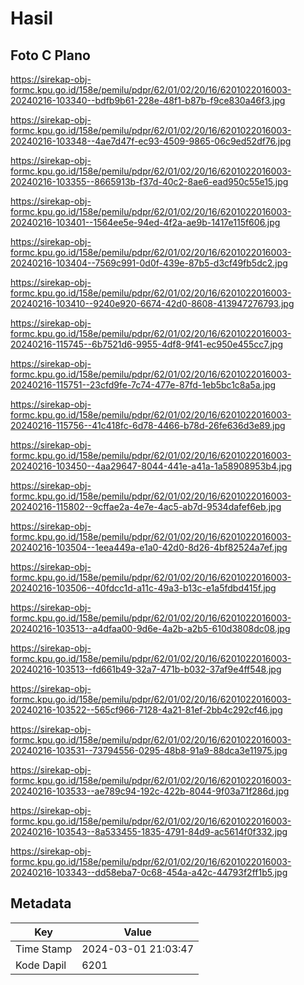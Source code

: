 # Hasil

## Foto C Plano

https://sirekap-obj-formc.kpu.go.id/158e/pemilu/pdpr/62/01/02/20/16/6201022016003-20240216-103340--bdfb9b61-228e-48f1-b87b-f9ce830a46f3.jpg

https://sirekap-obj-formc.kpu.go.id/158e/pemilu/pdpr/62/01/02/20/16/6201022016003-20240216-103348--4ae7d47f-ec93-4509-9865-06c9ed52df76.jpg

https://sirekap-obj-formc.kpu.go.id/158e/pemilu/pdpr/62/01/02/20/16/6201022016003-20240216-103355--8665913b-f37d-40c2-8ae6-ead950c55e15.jpg

https://sirekap-obj-formc.kpu.go.id/158e/pemilu/pdpr/62/01/02/20/16/6201022016003-20240216-103401--1564ee5e-94ed-4f2a-ae9b-1417e115f606.jpg

https://sirekap-obj-formc.kpu.go.id/158e/pemilu/pdpr/62/01/02/20/16/6201022016003-20240216-103404--7569c991-0d0f-439e-87b5-d3cf49fb5dc2.jpg

https://sirekap-obj-formc.kpu.go.id/158e/pemilu/pdpr/62/01/02/20/16/6201022016003-20240216-103410--9240e920-6674-42d0-8608-413947276793.jpg

https://sirekap-obj-formc.kpu.go.id/158e/pemilu/pdpr/62/01/02/20/16/6201022016003-20240216-115745--6b7521d6-9955-4df8-9f41-ec950e455cc7.jpg

https://sirekap-obj-formc.kpu.go.id/158e/pemilu/pdpr/62/01/02/20/16/6201022016003-20240216-115751--23cfd9fe-7c74-477e-87fd-1eb5bc1c8a5a.jpg

https://sirekap-obj-formc.kpu.go.id/158e/pemilu/pdpr/62/01/02/20/16/6201022016003-20240216-115756--41c418fc-6d78-4466-b78d-26fe636d3e89.jpg

https://sirekap-obj-formc.kpu.go.id/158e/pemilu/pdpr/62/01/02/20/16/6201022016003-20240216-103450--4aa29647-8044-441e-a41a-1a58908953b4.jpg

https://sirekap-obj-formc.kpu.go.id/158e/pemilu/pdpr/62/01/02/20/16/6201022016003-20240216-115802--9cffae2a-4e7e-4ac5-ab7d-9534dafef6eb.jpg

https://sirekap-obj-formc.kpu.go.id/158e/pemilu/pdpr/62/01/02/20/16/6201022016003-20240216-103504--1eea449a-e1a0-42d0-8d26-4bf82524a7ef.jpg

https://sirekap-obj-formc.kpu.go.id/158e/pemilu/pdpr/62/01/02/20/16/6201022016003-20240216-103506--40fdcc1d-a11c-49a3-b13c-e1a5fdbd415f.jpg

https://sirekap-obj-formc.kpu.go.id/158e/pemilu/pdpr/62/01/02/20/16/6201022016003-20240216-103513--a4dfaa00-9d6e-4a2b-a2b5-610d3808dc08.jpg

https://sirekap-obj-formc.kpu.go.id/158e/pemilu/pdpr/62/01/02/20/16/6201022016003-20240216-103513--fd661b49-32a7-471b-b032-37af9e4ff548.jpg

https://sirekap-obj-formc.kpu.go.id/158e/pemilu/pdpr/62/01/02/20/16/6201022016003-20240216-103522--565cf966-7128-4a21-81ef-2bb4c292cf46.jpg

https://sirekap-obj-formc.kpu.go.id/158e/pemilu/pdpr/62/01/02/20/16/6201022016003-20240216-103531--73794556-0295-48b8-91a9-88dca3e11975.jpg

https://sirekap-obj-formc.kpu.go.id/158e/pemilu/pdpr/62/01/02/20/16/6201022016003-20240216-103533--ae789c94-192c-422b-8044-9f03a71f286d.jpg

https://sirekap-obj-formc.kpu.go.id/158e/pemilu/pdpr/62/01/02/20/16/6201022016003-20240216-103543--8a533455-1835-4791-84d9-ac5614f0f332.jpg

https://sirekap-obj-formc.kpu.go.id/158e/pemilu/pdpr/62/01/02/20/16/6201022016003-20240216-103343--dd58eba7-0c68-454a-a42c-44793f2ff1b5.jpg


## Metadata

| Key        | Value               |
| ---------- | ------------------- |
| Time Stamp | 2024-03-01 21:03:47 |
| Kode Dapil | 6201                |



